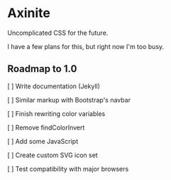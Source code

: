 # Axinite

Uncomplicated CSS for the future.

I have a few plans for this, but right now I'm too busy.

## Roadmap to 1.0

[ ] Write documentation (Jekyll)

[ ] Similar markup with Bootstrap's navbar

[ ] Finish rewriting color variables

[ ] Remove findColorInvert

[ ] Add some JavaScript

[ ] Create custom SVG icon set

[ ] Test compatibility with major browsers
